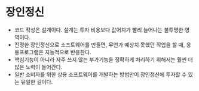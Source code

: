 # 장인정신

- 코드 작성은 설계이다. 설계는 투자 비용보다 값어치가 빨리 늘어나는 불투명한 영역이다.
- 진정한 장인정신으로 소프트웨어를 만들면, 무언가 예상치 못했던 작업을 할 때, 응용프로그램은 지능적으로 반응한다.
- 핵심기능이 아니라 자주 쓰지 않는 부가기능을 정확하게 처리하기 위해서는 훨씬 더 많은 노력이 들어간다.
- 일반 소비자를 위한 상용 소프트웨어를 개뱔하는 방법만이 장인정신에 투자할 수 있는 유일한 길이다.